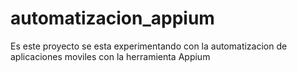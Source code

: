 # automatizacion_appium
Es este proyecto se esta experimentando con la automatizacion de aplicaciones moviles con la herramienta Appium

